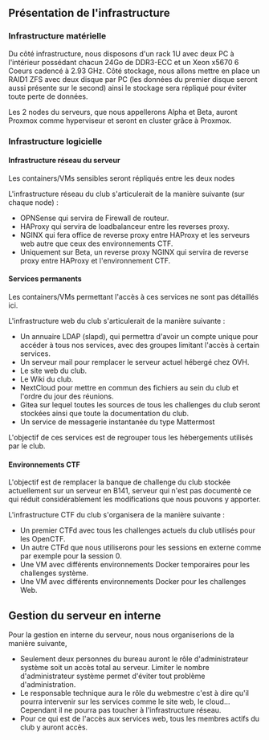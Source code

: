 ## Présentation de l'infrastructure

### Infrastructure matérielle

Du côté infrastructure, nous disposons d'un rack 1U avec deux PC à l'intérieur possédant chacun 24Go de DDR3-ECC et un Xeon x5670 6 Coeurs cadencé à 2.93 GHz. Côté stockage, nous allons mettre en place un RAID1 ZFS avec deux disque par PC (les données du premier disque seront aussi présente sur le second) ainsi le stockage sera répliqué pour éviter toute perte de données.

Les 2 nodes du serveurs, que nous appellerons Alpha et Beta, auront Proxmox comme hyperviseur et seront en cluster grâce à Proxmox.

### Infrastructure logicielle

#### Infrastructure réseau du serveur
Les containers/VMs sensibles seront répliqués entre les deux nodes

L'infrastructure réseau du club s'articulerait de la manière suivante (sur chaque node) :
- OPNSense qui servira de Firewall de routeur.
- HAProxy qui servira de loadbalanceur entre les reverses proxy.
- NGINX qui fera office de reverse proxy entre HAProxy et les serveurs web autre que ceux des environnements CTF.
- Uniquement sur Beta, un reverse proxy NGINX qui servira de reverse proxy entre HAProxy et l'environnement CTF.

#### Services permanents
Les containers/VMs permettant l'accès à ces services ne sont pas détaillés ici.

L'infrastructure web du club s'articulerait de la manière suivante :
- Un annuaire LDAP (slapd), qui permettra d'avoir un compte unique pour accéder à tous nos services, avec des groupes limitant l'accès à certain services.
- Un serveur mail pour remplacer le serveur actuel hébergé chez OVH.
- Le site web du club.
- Le Wiki du club.
- NextCloud pour mettre en commun des fichiers au sein du club et l'ordre du jour des réunions.
- Gitea sur lequel toutes les sources de tous les challenges du club seront stockées ainsi que toute la documentation du club.
- Un service de messagerie instantanée du type Mattermost

L'objectif de ces services est de regrouper tous les hébergements utilisés par le club.

#### Environnements CTF
L'objectif est de remplacer la banque de challenge du club stockée actuellement sur un serveur en B141, serveur qui n'est pas documenté ce qui réduit considérablement les modifications que nous pouvons y apporter.

L'infrastructure CTF du club s'organisera de la manière suivante :
- Un premier CTFd avec tous les challenges actuels du club utilisés pour les OpenCTF.
- Un autre CTFd que nous utiliserons pour les sessions en externe comme par exemple pour la session 0.
- Une VM avec différents environnements Docker temporaires pour les challenges système.
- Une VM avec différents environnements Docker pour les challenges Web.

## Gestion du serveur en interne

Pour la gestion en interne du serveur, nous nous organiserions de la manière suivante,

- Seulement deux personnes du bureau auront le rôle d'administrateur système soit un accès total au serveur. Limiter le nombre d'administrateur système permet d'éviter tout problème d'administration.
- Le responsable technique aura le rôle du webmestre c'est à dire qu'il pourra intervenir sur les services comme le site web, le cloud... Cependant il ne pourra pas toucher à l'infrastructure réseau.
- Pour ce qui est de l'accès aux services web, tous les membres actifs du club y auront accès.
